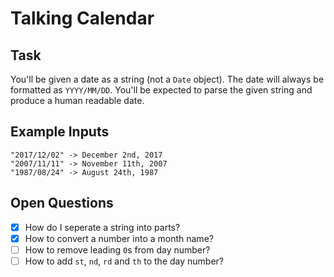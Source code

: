 # Talking Calendar

## Task

You'll be given a date as a string (not a `Date` object). The date will always be formatted as `YYYY/MM/DD`. You'll be expected to parse the given string and produce a human readable date.

## Example Inputs

```
"2017/12/02" -> December 2nd, 2017
"2007/11/11" -> November 11th, 2007
"1987/08/24" -> August 24th, 1987
```

## Open Questions

- [x] How do I seperate a string into parts?
- [x] How to convert a number into a month name?
- [ ] How to remove leading `0`s from day number?
- [ ] How to add `st`, `nd`, `rd` and `th` to the day number?
